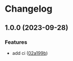 # Changelog

## 1.0.0 (2023-09-28)


### Features

* add ci ([02a199b](https://github.com/EzioPearce/github-actions-builder/commit/02a199b880a8d9ce7d26916b39ede803898aec42))
